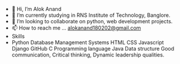- 👋 Hi, I’m Alok Anand
- 🌱 I’m currently studying in RNS Institute of Technology, Banglore.
- 💞️ I’m looking to collaborate on python, web development projects.
- 📫 How to reach me ...  alokanand180202@gmail.com
- Skills
-   Python
    Database Management Systems
    HTML
    CSS
    Javascript   
    Django
    GitHub
    C Programming language 
    Java
    Data structure 
    Good communication, Critical thinking, Dynamic leadership qualities.

<!---
alok180202/alok180202 is a ✨ special ✨ repository because its `README.md` (this file) appears on your GitHub profile.
You can click the Preview link to take a look at your changes.
--->
